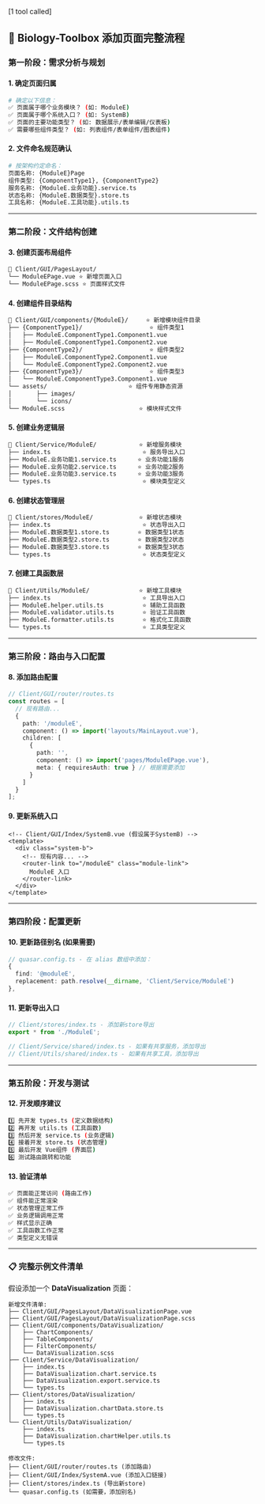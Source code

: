 
[1 tool called]

## 🚀 **Biology-Toolbox 添加页面完整流程**

### **第一阶段：需求分析与规划**

#### **1. 确定页面归属**
```bash
# 确定以下信息：
✅ 页面属于哪个业务模块？ (如: ModuleE)
✅ 页面属于哪个系统入口？ (如: SystemB)
✅ 页面的主要功能类型？ (如: 数据展示/表单编辑/仪表板)
✅ 需要哪些组件类型？ (如: 列表组件/表单组件/图表组件)
```

#### **2. 文件命名规范确认**
```bash
# 按架构约定命名：
页面名称: {ModuleE}Page
组件类型: {ComponentType1}, {ComponentType2}
服务名称: {ModuleE.业务功能}.service.ts
状态名称: {ModuleE.数据类型}.store.ts
工具名称: {ModuleE.工具功能}.utils.ts
```

---

### **第二阶段：文件结构创建**

#### **3. 创建页面布局组件**
```bash
📁 Client/GUI/PagesLayout/
└── ModuleEPage.vue ⭐ 新增页面入口
└── ModuleEPage.scss ⭐ 页面样式文件
```

#### **4. 创建组件目录结构**
```bash
📁 Client/GUI/components/{ModuleE}/     ⭐ 新增模块组件目录
├── {ComponentType1}/                   ⭐ 组件类型1
│   ├── ModuleE.ComponentType1.Component1.vue
│   ├── ModuleE.ComponentType1.Component2.vue
├── {ComponentType2}/                   ⭐ 组件类型2
│   ├── ModuleE.ComponentType2.Component1.vue
│   └── ModuleE.ComponentType2.Component2.vue
├── {ComponentType3}/                   ⭐ 组件类型3
│   └── ModuleE.ComponentType3.Component1.vue
└── assets/                       ⭐ 组件专用静态资源
│       ├── images/
│       └── icons/
└── ModuleE.scss                     ⭐ 模块样式文件
```

#### **5. 创建业务逻辑层**
```bash
📁 Client/Service/ModuleE/            ⭐ 新增服务模块
├── index.ts                          ⭐ 服务导出入口
├── ModuleE.业务功能1.service.ts      ⭐ 业务功能1服务
├── ModuleE.业务功能2.service.ts      ⭐ 业务功能2服务
├── ModuleE.业务功能3.service.ts      ⭐ 业务功能3服务
└── types.ts                          ⭐ 模块类型定义
```

#### **6. 创建状态管理层**
```bash
📁 Client/stores/ModuleE/             ⭐ 新增状态模块
├── index.ts                          ⭐ 状态导出入口
├── ModuleE.数据类型1.store.ts        ⭐ 数据类型1状态
├── ModuleE.数据类型2.store.ts        ⭐ 数据类型2状态
├── ModuleE.数据类型3.store.ts        ⭐ 数据类型3状态
└── types.ts                          ⭐ 状态类型定义
```

#### **7. 创建工具函数层**
```bash
📁 Client/Utils/ModuleE/              ⭐ 新增工具模块
├── index.ts                          ⭐ 工具导出入口
├── ModuleE.helper.utils.ts           ⭐ 辅助工具函数
├── ModuleE.validator.utils.ts        ⭐ 验证工具函数
├── ModuleE.formatter.utils.ts        ⭐ 格式化工具函数
└── types.ts                          ⭐ 工具类型定义
```

---

### **第三阶段：路由与入口配置**

#### **8. 添加路由配置**
```typescript
// Client/GUI/router/routes.ts
const routes = [
  // 现有路由...
  {
    path: '/moduleE',
    component: () => import('layouts/MainLayout.vue'),
    children: [
      { 
        path: '', 
        component: () => import('pages/ModuleEPage.vue'),
        meta: { requiresAuth: true } // 根据需要添加
      }
    ]
  }
];
```

#### **9. 更新系统入口**
```vue
<!-- Client/GUI/Index/SystemB.vue (假设属于SystemB) -->
<template>
  <div class="system-b">
    <!-- 现有内容... -->
    <router-link to="/moduleE" class="module-link">
      ModuleE 入口
    </router-link>
  </div>
</template>
```

---

### **第四阶段：配置更新**

#### **10. 更新路径别名 (如果需要)**
```typescript
// quasar.config.ts - 在 alias 数组中添加：
{ 
  find: '@moduleE', 
  replacement: path.resolve(__dirname, 'Client/Service/ModuleE') 
},
```

#### **11. 更新导出入口**
```typescript
// Client/stores/index.ts - 添加新store导出
export * from './ModuleE';

// Client/Service/shared/index.ts - 如果有共享服务，添加导出
// Client/Utils/shared/index.ts - 如果有共享工具，添加导出
```

---

### **第五阶段：开发与测试**

#### **12. 开发顺序建议**
```bash
1️⃣ 先开发 types.ts (定义数据结构)
2️⃣ 再开发 utils.ts (工具函数)
3️⃣ 然后开发 service.ts (业务逻辑)
4️⃣ 接着开发 store.ts (状态管理)
5️⃣ 最后开发 Vue组件 (界面层)
6️⃣ 测试路由跳转和功能
```

#### **13. 验证清单**
```bash
✅ 页面能正常访问 (路由工作)
✅ 组件能正常渲染
✅ 状态管理正常工作
✅ 业务逻辑调用正常
✅ 样式显示正确
✅ 工具函数工作正常
✅ 类型定义无错误
```

---

### **📋 完整示例文件清单**

假设添加一个 **DataVisualization** 页面：

```
新增文件清单:
├── Client/GUI/PagesLayout/DataVisualizationPage.vue
├── Client/GUI/PagesLayout/DataVisualizationPage.scss
├── Client/GUI/components/DataVisualization/
│   ├── ChartComponents/
│   ├── TableComponents/
│   ├── FilterComponents/
│   └── DataVisualization.scss
├── Client/Service/DataVisualization/
│   ├── index.ts
│   ├── DataVisualization.chart.service.ts
│   ├── DataVisualization.export.service.ts
│   └── types.ts
├── Client/stores/DataVisualization/
│   ├── index.ts
│   ├── DataVisualization.chartData.store.ts
│   └── types.ts
└── Client/Utils/DataVisualization/
    ├── index.ts
    ├── DataVisualization.chartHelper.utils.ts
    └── types.ts

修改文件:
├── Client/GUI/router/routes.ts (添加路由)
├── Client/GUI/Index/SystemA.vue (添加入口链接)
├── Client/stores/index.ts (导出新store)
└── quasar.config.ts (如需要，添加别名)
```

